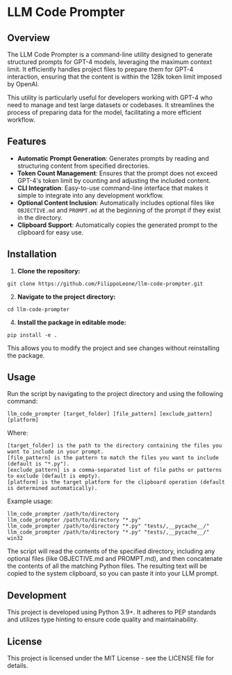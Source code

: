 # LLM Code Prompter

## Overview
The LLM Code Prompter is a command-line utility designed to generate structured prompts for GPT-4 models, leveraging the maximum context limit. It efficiently handles project files to prepare them for GPT-4 interaction, ensuring that the content is within the 128k token limit imposed by OpenAI.

This utility is particularly useful for developers working with GPT-4 who need to manage and test large datasets or codebases. It streamlines the process of preparing data for the model, facilitating a more efficient workflow.

## Features
- **Automatic Prompt Generation**: Generates prompts by reading and structuring content from specified directories.
- **Token Count Management**: Ensures that the prompt does not exceed GPT-4's token limit by counting and adjusting the included content.
- **CLI Integration**: Easy-to-use command-line interface that makes it simple to integrate into any development workflow.
- **Optional Content Inclusion**: Automatically includes optional files like `OBJECTIVE.md` and `PROMPT.md` at the beginning of the prompt if they exist in the directory.
- **Clipboard Support**: Automatically copies the generated prompt to the clipboard for easy use.

## Installation

1. **Clone the repository:**

`git clone https://github.com/FilippoLeone/llm-code-prompter.git`

2. **Navigate to the project directory:**

`cd llm-code-prompter`

4. **Install the package in editable mode:**

`pip install -e .`

This allows you to modify the project and see changes without reinstalling the package.

## Usage

Run the script by navigating to the project directory and using the following command:

`llm_code_prompter [target_folder] [file_pattern] [exclude_pattern] [platform]`

Where:

    [target_folder] is the path to the directory containing the files you want to include in your prompt.
    [file_pattern] is the pattern to match the files you want to include (default is "*.py").
    [exclude_pattern] is a comma-separated list of file paths or patterns to exclude (default is empty).
    [platform] is the target platform for the clipboard operation (default is determined automatically).

Example usage:

    llm_code_prompter /path/to/directory
    llm_code_prompter /path/to/directory "*.py"
    llm_code_prompter /path/to/directory "*.py" "tests/,__pycache__/"
    llm_code_prompter /path/to/directory "*.py" "tests/,__pycache__/" win32

The script will read the contents of the specified directory, including any optional files (like OBJECTIVE.md and PROMPT.md), and then concatenate the contents of all the matching Python files. The resulting text will be copied to the system clipboard, so you can paste it into your LLM prompt.

## Development

This project is developed using Python 3.9+. It adheres to PEP standards and utilizes type hinting to ensure code quality and maintainability.

## License

This project is licensed under the MIT License - see the LICENSE file for details.
